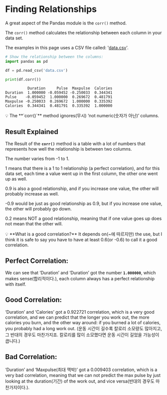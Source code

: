 # Finding Relationships

A great aspect of the Pandas module is the `corr()` method.

The `corr()` method calculates the relationship between each column in your data set.

The examples in this page uses a CSV file called: '[data.csv](https://www.w3schools.com/python/pandas/pandas_correlations.asp)'.

```python
# Show the relationship between the columns:
import pandas as pd

df = pd.read_csv('data.csv')

print(df.corr())
```

```
          Duration     Pulse  Maxpulse  Calories
Duration  1.000000 -0.059452 -0.250033  0.344341
Pulse    -0.059452  1.000000  0.269672  0.481791
Maxpulse -0.250033  0.269672  1.000000  0.335392
Calories  0.344341  0.481791  0.335392  1.000000
```

<aside>
💡 The **`corr()`** method ignores(무시) ‘not numeric(숫자가 아닌)’ columns.

</aside>

## Result Explained

The Result of the **`corr()`** method is a table with a lot of numbers that represents how well the relationship is between two columns.

The number varies from -1 to 1.

1 means that there is a 1 to 1 relationship (a perfect correlation), and for this data set, each time a value went up in the first column, the other one went up as well.

0.9 is also a good relationship, and if you increase one value, the other will probably increase as well.

-0.9 would be just as good relationship as 0.9, but if you increase one value, the other will probably go down.

0.2 means NOT a good relationship, meaning that if one value goes up does not mean that the other will.

<aside>
💡 **What is a good correlation?**
It depends on(~에 따르지만) the use, but I think it is safe to say you have to have at least 0.6(or -0.6) to call it a good correlation.

</aside>

## Perfect Correlation:

We can see that ‘Duration’ and ‘Duration’ got the number **`1.000000`**, which makes sense(합리적이다.), each column always has a perfect relationship with itself.

## Good Correlation:

‘Duration’ and ‘Calories’ got a 0.922721 correlation, which is a very good correlation, and we can predict that the longer you work out, the more calories you burn, and the other way around: if you burned a lot of calories, you probably had a long work out. (운동 시간이 길수록 칼로리 소모량도 많아지고, 그 반대의 경우도 마찬가지죠. 칼로리를 많이 소모했다면 운동 시간이 길었을 가능성이 큽니다.)

## Bad Correlation:

‘Duration’ and ‘Maxpulse(최대 맥박)’ got a 0.009403 correlation, which is a very bad correlation, meaning that we can not predict the max pulse by just looking at the duration(기간) of the work out, and vice versa(반대의 경우도 마찬가지이다.).
